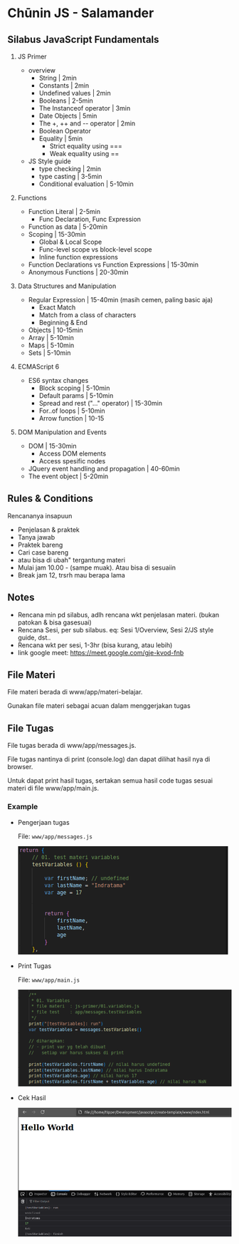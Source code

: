 # Chūnin JS - Salamander

## Silabus JavaScript Fundamentals

1. JS Primer
    - overview
        - String | 2min
        - Constants | 2min
        - Undefined values | 2min
        - Booleans | 2-5min
        - The Instanceof operator | 3min
        - Date Objects | 5min
        - The +, ++ and -- operator | 2min
        - Boolean Operator
        - Equality | 5min
            - Strict equality using ===
            - Weak equality using ==
    - JS Style guide
        - type checking | 2min
        - type casting | 3-5min
        - Conditional evaluation | 5-10min

2. Functions
    - Function Literal | 2-5min
        - Func Declaration, Func Expression
    - Function as data | 5-20min
    - Scoping | 15-30min
        - Global & Local Scope
        - Func-level scope vs block-level scope
        - Inline function expressions
    - Function Declarations vs Function Expressions | 15-30min
    - Anonymous Functions | 20-30min

3. Data Structures and Manipulation
    - Regular Expression | 15-40min (masih cemen, paling basic aja)
        - Exact Match
        - Match from a class of characters
        - Beginning & End
    - Objects | 10-15min
    - Array | 5-10min
    - Maps | 5-10min
    - Sets | 5-10min

4. ECMAScript 6
    - ES6 syntax changes
        - Block scoping | 5-10min
        - Default params | 5-10min
        - Spread and rest ("..." operator) | 15-30min
        - For..of loops | 5-10min
        - Arrow function | 10-15

5. DOM Manipulation and Events
    - DOM | 15-30min
        - Access DOM elements
        - Access spesific nodes
    - JQuery event handling and propagation | 40-60min
    - The event object | 5-20min

## Rules & Conditions
Rencananya insapuun
* Penjelasan & praktek
* Tanya jawab
* Praktek bareng
* Cari case bareng
* atau bisa di ubah" tergantung materi
* Mulai jam 10.00 - (sampe muak). Atau bisa di sesuaiin
* Break jam 12, trsrh mau berapa lama

## Notes
* Rencana min pd silabus, adlh rencana wkt penjelasan materi.
(bukan patokan & bisa gasesuai)
* Rencana Sesi, per sub silabus.
      eq:
          Sesi 1/Overview,
          Sesi 2/JS style guide, dst..
* Rencana wkt per sesi, 1-3hr (bisa kurang, atau lebih)
* link google meet: https://meet.google.com/gje-kvod-fnb

## File Materi

File materi berada di www/app/materi-belajar.

Gunakan file materi sebagai acuan dalam menggerjakan tugas

## File Tugas
File tugas berada di www/app/messages.js.

File tugas nantinya di print (console.log) dan dapat dilihat hasil nya di browser.

Untuk dapat print hasil tugas, sertakan semua hasil code tugas sesuai materi di file www/app/main.js.

### Example
- Pengerjaan tugas

    File: `www/app/messages.js`

    ![Tugas Materi 01.Variables](./assets/example-tugas.png)


- Print Tugas

    File: `www/app/main.js`

    ![Tugas Print 01.Variables](./assets/example-print-tugas01.png)

- Cek Hasil

    ![Cek Hasil](./assets/example-print-tugas02.png)